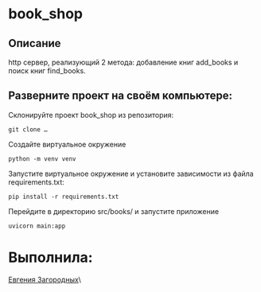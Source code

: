# book_shop

## Описание
http сервер, реализующий 2 метода: добавление книг add_books и поиск книг find_books.

## Разверните проект на своём компьютере:
Склонируйте проект book_shop из репозитория: 
```
git clone …
```
Создайте виртуальное окружение 
```
python -m venv venv
```
Запустите виртуальное окружение и установите зависимости из файла requirements.txt: 
```
pip install -r requirements.txt
```
Перейдите в директорию src/books/ и запустите приложение
```
uvicorn main:app
```

# Выполнила:
[Евгения Загородных](https://github.com/evgeniazagorodnykh)\
